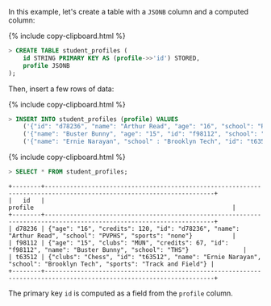 In this example, let's create a table with a `JSONB` column and a computed column:

{%  include copy-clipboard.html %}
~~~ sql
> CREATE TABLE student_profiles (
    id STRING PRIMARY KEY AS (profile->>'id') STORED,
    profile JSONB
);
~~~

Then, insert a few rows of data:

{%  include copy-clipboard.html %}
~~~ sql
> INSERT INTO student_profiles (profile) VALUES
    ('{"id": "d78236", "name": "Arthur Read", "age": "16", "school": "PVPHS", "credits": 120, "sports": "none"}'),
    ('{"name": "Buster Bunny", "age": "15", "id": "f98112", "school": "THS", "credits": 67, "clubs": "MUN"}'),
    ('{"name": "Ernie Narayan", "school" : "Brooklyn Tech", "id": "t63512", "sports": "Track and Field", "clubs": "Chess"}');
~~~

{%  include copy-clipboard.html %}
~~~ sql
> SELECT * FROM student_profiles;
~~~
~~~
+--------+---------------------------------------------------------------------------------------------------------------------+
|   id   |                                                       profile                                                       |
+--------+---------------------------------------------------------------------------------------------------------------------+
| d78236 | {"age": "16", "credits": 120, "id": "d78236", "name": "Arthur Read", "school": "PVPHS", "sports": "none"}           |
| f98112 | {"age": "15", "clubs": "MUN", "credits": 67, "id": "f98112", "name": "Buster Bunny", "school": "THS"}               |
| t63512 | {"clubs": "Chess", "id": "t63512", "name": "Ernie Narayan", "school": "Brooklyn Tech", "sports": "Track and Field"} |
+--------+---------------------------------------------------------------------------------------------------------------------+
~~~

The primary key `id` is computed as a field from the `profile` column.
